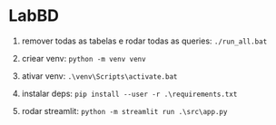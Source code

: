 # LabBD

1. remover todas as tabelas e rodar todas as queries: `./run_all.bat`

2. criear venv: `python -m venv venv`

3. ativar venv: `.\venv\Scripts\activate.bat`

4. instalar deps: `pip install --user -r .\requirements.txt`

5. rodar streamlit: `python -m streamlit run .\src\app.py`